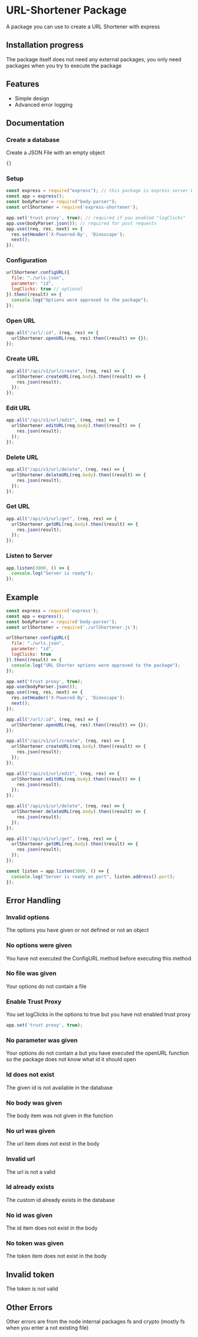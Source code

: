 # URL-Shortener Package
A package you can use to create a URL Shortener with express

## Installation progress
The package itself does not need any external packages, you only need packages when you try to execute the package

## Features
- Simple design
- Advanced error logging

## Documentation
### Create a database
Create a JSON File with an empty object
```json
{}
```

### Setup
```js
const express = require("express"); // this package is express server based
const app = express();
const bodyParser = require("body-parser");
const urlShortener = require('express-shortener');

app.set('trust proxy', true); // required if you enabled "logClicks"
app.use(bodyParser.json()); // required for post requests
app.use((req, res, next) => {
  res.setHeader('X-Powered-By', 'Dinoscape');
  next();
});
```

### Configuration
```js
urlShortener.configURL({
  file: "./urls.json",
  parameter: "id",
  logClicks: true // optional
}).then((result) => {
  console.log("Options were approved to the package");
});
```

### Open URL
```js
app.all("/url/:id", (req, res) => {
  urlShortener.openURL(req, res).then((result) => {});
});
```

### Create URL
```js
app.all("/api/v1/url/create", (req, res) => {
  urlShortener.createURL(req.body).then((result) => {
    res.json(result);
  });
});
```

### Edit URL
```js
app.all("/api/v1/url/edit", (req, res) => {
  urlShortener.editURL(req.body).then((result) => {
    res.json(result);
  });
});
```

### Delete URL
```js
app.all("/api/v1/url/delete", (req, res) => {
  urlShortener.deleteURL(req.body).then((result) => {
    res.json(result);
  });
});
```

### Get URL
```js
app.all("/api/v1/url/get", (req, res) => {
  urlShortener.getURL(req.body).then((result) => {
    res.json(result);
  });
});
```

### Listen to Server
```js
app.listen(3000, () => {
  console.log("Server is ready");
});
```

## Example
```js
const express = require('express');
const app = express();
const bodyParser = require('body-parser');
const urlShortener = require('./urlShortener.js');

urlShortener.configURL({
  file: "./urls.json",
  parameter: "id",
  logClicks: true
}).then((result) => {
  console.log("URL Shorter options were approved to the package");
});

app.set('trust proxy', true);
app.use(bodyParser.json());
app.use((req, res, next) => {
  res.setHeader('X-Powered-By', 'Dinoscape');
  next();
});

app.all("/url/:id", (req, res) => {
  urlShortener.openURL(req, res).then((result) => {});
});

app.all("/api/v1/url/create", (req, res) => {
  urlShortener.createURL(req.body).then((result) => {
    res.json(result);
  });
});

app.all("/api/v1/url/edit", (req, res) => {
  urlShortener.editURL(req.body).then((result) => {
    res.json(result);
  });
});

app.all("/api/v1/url/delete", (req, res) => {
  urlShortener.deleteURL(req.body).then((result) => {
    res.json(result);
  });
});

app.all("/api/v1/url/get", (req, res) => {
  urlShortener.getURL(req.body).then((result) => {
    res.json(result);
  });
});

const listen = app.listen(3000, () => {
  console.log("Server is ready on port", listen.address().port);
});
```

## Error Handling
### Invalid options
The options you have given or not defined or not an object

### No options were given
You have not executed the ConfigURL method before executing this method

### No file was given
Your options do not contain a file

### Enable Trust Proxy
You set logClicks in the options to true but you have not enabled trust proxy
```js
app.set('trust proxy', true);
```

### No parameter was given
Your options do not contain a but you have executed the openURL function so the package does not know what id it should open

### Id does not exist
The given id is not available in the database

### No body was given
The body item was not given in the function

### No url was given
The url item does not exist in the body

### Invalid url
The url is not a valid

### Id already exists
The custom id already exists in the database

### No id was given
The id item does not exist in the body

### No token was given
The token item does not exist in the body

## Invalid token
The token is not valid

## Other Errors
Other errors are from the node internal packages fs and crypto (mostly fs when you enter a not existing file)
